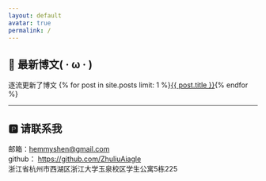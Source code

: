 ```yaml
---
layout: default
avatar: true
permalink: /
---
```

## 🚀 最新博文( · ω · )
逐流更新了博文 {% for post in site.posts limit: 1 %}<a href="{{ post.url | prepend: site.baseurl }}">{{ post.title }}</a>{% endfor %} 

---

## 🅿️ 请联系我
邮箱：hemmyshen@gmail.com <br/>
github：   https://github.com/ZhuliuAiagle <br/>
浙江省杭州市西湖区浙江大学玉泉校区学生公寓5栋225 <br/>
